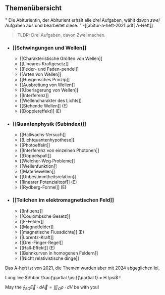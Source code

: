 ## Themenübersicht 

" Die Abiturientin, der Abiturient erhält alle _drei_ Aufgaben,
wählt davon _zwei_ Aufgaben aus und bearbeitet diese. " -[[abitur-a-heft-2021.pdf| A-Heft]]

> TLDR: Drei Aufgaben, davon Zwei machen.

+ ### [[Schwingungen und Wellen]]
	+ [[Charakteristische Größen von Wellen]]
	+ [[Lineares Kraftgesetz]]
	+ [[Feder- und Faden-pendel]]
	+ [[Arten von Wellen]]
	+ [[Huygensches Prinzip]]
	+ [[Ausbreitung von Wellen]]
	+ [[Überlagerung von Wellen]]
	+ [[Interferenz]]
	+ [[Wellencharakter des Lichts]]
	+ [[Stehende Wellen]] (E)
	+ [[Dopplereffekt]] (E)
+ ### [[Quantenphysik (Subindex)]]
	+ [[Hallwachs‐Versuch]]
	+ [[Lichtquantenhypothese]]
	+ [[Photoeffekt]]
	+ [[Interferenz von einzelnen Photonen]]
	+ [[Doppelspalt]]
	+ [[Welcher‐Weg‐Probleme]]
	+ [[Wellenfunktion]]
	+ [[Materiewellen]]
	+ [[Unbestimmtheitsrelation]]
	+ [[linearer Potenzialtopf]] (E)
	+ [[Rydberg-Formel]] (E)
+ ### [[Teilchen im elektromagnetischen Feld]]
	+ [[Influenz]]
	+ [[Coulombsche Gesetz]]
	+ [[E-Felder]]
	+ [[Magnetfelder]]
	+ [[magnetische Flussdichte]] (E)
	+ [[Lorentz-Kraft]] 
	+ [[Drei-Finger-Regel]]
	+ [[Hall-Effekt]] (E)
	+ [[Bahnkurven in homogenen Feldern]]
	+ [[Nicht relativistische dinge]]


Das A-heft ist von 2021, die Themen wurden aber mit 2024 abgeglichen lol.

Long live $i\hbar \frac{\partial \psi}{\partial t} = H \psi$ !

May the $\oint_{\partial \Omega} \vec{E} \cdot d \vec A = \iiint_{\Omega} \rho \cdot dV$ be with you!